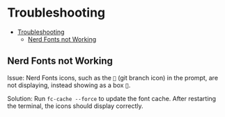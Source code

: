# Troubleshooting

- [Troubleshooting](#troubleshooting)
  - [Nerd Fonts not Working](#nerd-fonts-not-working)

## Nerd Fonts not Working

<!-- TODO: Get nerd fonts to work in vs code -->
<!-- TODO: Once HTML docs are implemented they will also need to use a nerd font -->
Issue: Nerd Fonts icons, such as the `` (git branch icon) in the prompt, are not displaying,
instead showing as a box ▯.

Solution: Run `fc-cache --force` to update the font cache. After restarting the terminal, the icons
should display correctly.
